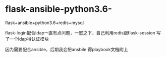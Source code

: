 # flask-ansible-python3.6-
flask+ansible+python3.6+redis+mysql

flask-login配合ldap一直有点问题，一怒之下，自己利用redis跟flask-session 写了一个ldap得认证模块

因为需要配合ansible，后期我会把ansbile 得playbook文档附上
